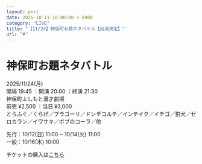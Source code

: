 ```yaml
---
layout: post
date: 2025-10-11 18:00:00 + 0900
category: "LIVE"
title: "【11/24】神保町お題ネタバトル【出演決定】"
url: "#"
---
```


# 神保町お題ネタバトル<br>

<i class="fa-regular fa-calendar-alt"></i> 2025/11/24(月)<br>
<i class="fa-regular fa-clock"></i> 開場 19:45 ｜開演 20:00 ｜終演 21:30 <br>
<i class="fa-solid fa-location-dot"></i> 神保町よしもと漫才劇場<br>
<i class="fa-solid fa-ticket"></i> 前売 ¥2,500 ｜当日 ¥3,000<br>
<i class="fa-solid fa-users"></i> とらふぐ／くらげ／ブラゴーリ／ドンデコルテ／インテイク／イチゴ／狛犬／ゼロカラン／イワサキ／ボブのコーラ／他

先行：10/12(日) 11:00 ~ 10/14(火) 11:00<br>
一般：10/16(木) 10:00

チケットの購入は<a href="https://x.gd/nymBD" target="_blank">こちら</a>
